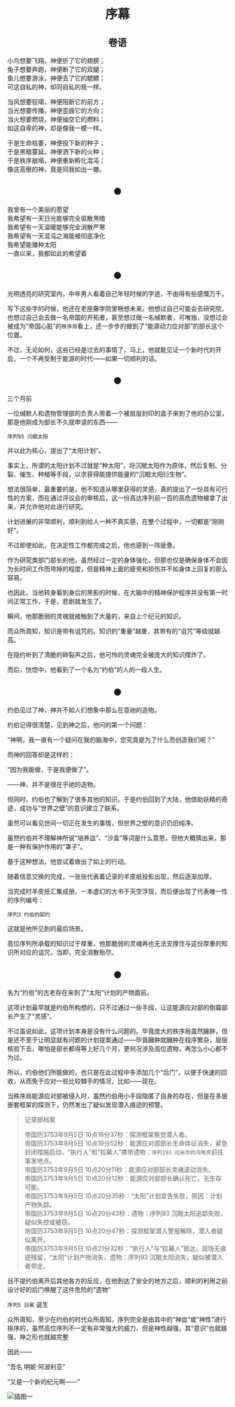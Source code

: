 # <center>序幕</center>  
## <center>卷语</center>
小鸟想要飞翔，神便折了它的翅膀；    
兔子想要奔跑，神便断了它的双腿；    
鱼儿想要游泳，神便去了它的鳃鳔；    
可这自私的神，却同自私的我一样。    

当风想要狂啸，神便阻断它的前方；    
当光想要传播，神便歪曲它的方向；    
当火想要燃烧，神便抽空它的燃料；    
如这自卑的神，却是像我一模一样。    

于是生命枯萎，神便投下新的种子；    
于是黑暗蔓延，神便洒下新的火种；    
于是秩序崩塌，神便重新孵化混沌；    
像这高傲的神，竟是同我如出一辙。    


## <center>●</center>

我曾有一个美丽的愿望    
我希望有一天日光能够完全驱散黑暗    
我希望有一天温暖能够完全消散严寒    
我希望有一天混沌之海能被彻底净化    
我希望能播种太阳    
一直以来，我都如此的希望着

## <center>●</center>

光明透亮的研究室内，中年男人看着自己年轻时候的字迹，不由得有些感慨万千。

写下这些字的时候，他还在老座藤学院里畅想未来。他想过自己可能会去研究院，也想过自己会去做一名帝国的开拓者，甚至想过做一名缄默者，可唯独，没想过会被成为“帝国心脏”的`秩序局`看上，还一步步的做到了“能源动力应对部”的部长这个位置。

不过，无论如何，这些已经是过去的事情了，马上，他就能见证一个新时代的开启，一个不再受制于能源的时代——如果一切顺利的话。

## <center>●</center>

三个月前

一位缄默人和遗物管理部的负责人带着一个被层层封印的盒子来到了他的办公室，那是他刚成为部长不久就申请的东西——

`序列93 沉眠太阳`

并以此为核心，提出了“太阳计划”。

事实上，所谓的太阳计划不过就是“种太阳”，将沉眠太阳作为原体，然后复制、分裂、催生、种植等手段，以求获得能提供能量的“沉眠太阳衍生物”。

想法很简单，最重要的是，他不知道从哪里获得的灵感，真的提出了一份具有可行性的方案，而在通过评议会的审核后，这一份高达序列前一百的高危遗物被拿了出来，并允许他对此进行研究。

计划进展的非常顺利，顺利到给人一种不真实感，在整个过程中，一切都是“刚刚好”。

不过即使如此，在决定性工作都完成之后，他也感到一阵疲惫。

作为研究类部门部长的他，虽然经过一定的身体强化，但那也仅是确保身体不会因为长时间工作而垮掉的程度，但是精神上面的疲劳和损伤并不如身体上回复的那么容易。

也因此，当他转身看到身后的黑影的时候，在大脑中的精神保护程序并没有第一时间正常工作，于是，悲剧就发生了。

瞬间，他那脆弱的灵魂就接触到了大量的，来自上个纪元的知识。

而众所周知，知识是带有诅咒的。知识的“重量”越重，其带有的“诅咒”等级就越高。

在隐约听到了清脆的碎裂声之后，他可怜的灵魂完全被庞大的知识撑炸了。

而后，恍惚中，他看到了一个名为“约伯”的人的一段人生。

## <center>●</center>

约伯见过了神，神并不如人们想象中那么在意祂的造物。

约伯记得很清楚，见到神之后，他问的第一个问题：

“神啊，我一直有一个疑问在我的脑海中，您究竟是为了什么而创造我们呢？”

而神的回答却是这样的：

“因为我能做，于是我便做了”。

——神，并不是很在乎祂的造物。

但同时，约伯也了解到了很多其他的知识。于是约伯回到了大陆，他借助妖精的奇迹，成功与“世界之壁”的意识建立了联系。

虽然可以看见世间一切正在发生的事情，但世界之壁的意识仍旧纯净。

虽然约伯并不理解神所说“培养皿”、“沙盒”等词是什么意思，但他大概猜出来，那是一种有保护作用的“罩子”。

基于这种想法，他尝试着做出了如上的行动。

随着信息交换的完成，一张张代表着记录的羊皮纸投影出现，然后逐渐加厚。

当完成时羊皮纸汇集成册，一本虚幻的大书于天空浮现，而后便出现了代表唯一性的序列编号：

`序列3 约伯的契约`


这就是他所见到的最后场景。

高位序列所承载的知识过于厚重，他那脆弱的灵魂再也无法支撑住与这份厚重的知识所对应的诅咒，当即，完全消散殆尽。

## <center>●</center>

名为“约伯”的古老存在来到了“太阳”计划的产物面前。

这项计划最早就是约伯所构想的，只不过通过一些手段，让这能源应对部的倒霉部长产生了“灵感”。

不过虽说如此，这项计划本身是没有什么问题的。毕竟庞大的秩序局虽然臃肿，但是还不至于让明显就有问题的计划提案通过——毕竟臃肿就臃肿在程序繁杂，层层核验下去，哪怕是部长都得等上好几个月，更何况涉及高位遗物，再怎么小心都不为过。

所以，约伯他们所能做的，也只是在此过程中多添加几个“后门”，以便于快速的回收，从而免于应对一些比较棘手的情况，比如——现在。

当秩序局能源应对部被侵入时，虽然约伯用小手段隐匿了自身的存在，但是在多层嵌套框架的探测下，仍然发出了疑似发现潜入痕迹的预警。

> 记录部档案
>     
> 帝国历3753年9月5日 10点16分37秒：探测框架察觉潜入者。         
> 帝国历3753年9月5日 10点19分52秒：能源应对部部长生命体征消失，紧急封闭措施启动，“执行人”和“拉幕人”携带遗物：`序列193 拉米尔的乌龟壳`前往事发地点。        
> 帝国历3753年9月5日 10点20分11秒：能源应对部部长灵魂波动消失。        
> 帝国历3753年9月5日 10点20分12秒：能源应对部部长确认死亡，无生存可能。     
> 帝国历3753年9月5日 10点20分35秒：“太阳”计划宣告失败，原因：计划产物失踪。         
> 帝国历3753年9月5日 10点20分43秒：遗物：序列93 沉眠太阳追踪失败，疑似失控或被窃。          
> 帝国历3753年9月5日 10点20分47秒：探测框架潜入警报解除，潜入者疑似离开。       
> 帝国历3753年9月5日 10点21分32秒：“执行人”与“拉幕人”抵达，现场无痕迹残留，“太阳”计划产物消失，遗物：序列93 沉眠太阳消失，疑似被潜入者带走。          

且不提约伯离开后其他各方的反应，在他到达了安全的地方之后，顺利的利用之前设计好的后门唤醒了这件危险的“遗物”

`序列5 日冕` 诞生

众所周知，至少在约伯的时代众所周知，序列完全是由其中的“神血”或“神性”进行排序的，虽然高位序列不一定有非常强大的威力，但是神性越强，其“意识”也就越强，神之形也就越完整

因此——

“吾名 明妮·阿波利亚”

“又是一个新的纪元啊——”

![插图一](https://raw.githubusercontent.com/Aierlanta/Minnie_apolia/main/%E7%AC%AC%E4%B8%80%E9%83%A8%EF%BC%9A%E7%81%AD%E4%B8%96%E5%BD%95/%E6%8F%92%E5%9B%BE/%E6%8F%92%E5%9B%BE1.png)